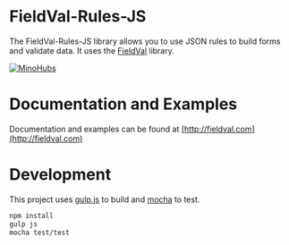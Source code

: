 FieldVal-Rules-JS
========

The FieldVal-Rules-JS library allows you to use JSON rules to build forms and validate data. It uses the [FieldVal](https://github.com/FieldVal/fieldval-js) library.

[![MinoHubs](https://www.minohubs.com/badge/fieldval/support.svg)](https://www.minohubs.com/hub/fieldval)

Documentation and Examples
=============

Documentation and examples can be found at [http://fieldval.com](http://fieldval.com)

Development
=============

This project uses [gulp.js](http://gulpjs.com/) to build and [mocha](http://mochajs.org/) to test.

```bash
npm install
gulp js
mocha test/test
```
